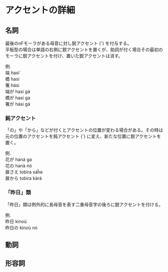 # アクセントの詳細

## 名詞

最後のnFモーラがある母音に対し鋭アクセント (__´__) を付与する。  
平板型の場合は単語の右側に鋭アクセントを置くが、助詞が付く場合その最初のモーラに鋭アクセントを付け、置いた鋭アクセントは消す。

例.  
端 hasi´  
橋 hasí  
箸 hási  
端が hasi gá  
橋が hasí ga  
箸が hási gá

### 鈍アクセント

「の」や「から」などが付くとアクセントの位置が変わる場合がある。その時は元の位置のアクセントを鈍アクセント (__`__) に変え、新たな位置に鋭アクセントを置く。

例.  
花が haná ga  
花の hanà nó  
扉さえ tobira sáĥe  
扉から tobira kàrá

### 「昨日」類

「昨日」類は例外的に長母音を表す二重母音字の後ろに鋭アクセントを付ける。

例.  
昨日 kinoú  
昨日の kinoù nó

## 動詞

## 形容詞


